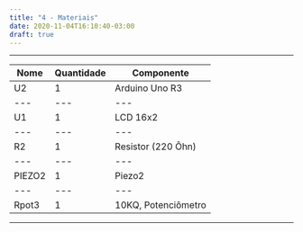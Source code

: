```yaml
---
title: "4 - Materiais"
date: 2020-11-04T16:10:40-03:00
draft: true
---
```

---------
|Nome            |Quantidade          |Componente                   |
|---|---|---|
|U2              |1                   |Arduino Uno R3               |
|---|---|---|
|U1              |1                   |LCD 16x2                     |
|---|---|---|
|R2              |1                   |Resistor (220 Ôhn)           |
|---|---|---|
|PIEZO2          |1                   |Piezo2                       |
|---|---|---|
|Rpot3           |1                   |10KQ, Potenciômetro          |
--------

